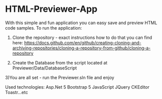 # HTML-Previewer-App

With this simple and fun application you can easy save and preview HTML code 
samples.
To run the application:

1) Clone the repository - exact instructions how to do that you can find here: https://docs.github.com/en/github/creating-cloning-and-archiving-repositories/cloning-a-repository-from-github/cloning-a-repository

2) Create the Database from the script located at Previewer/Data/DatabaseScript

3)You are all set - run the Previewer.sln file and enjoy


Used technologies:
Asp.Net 5
Bootstrap 5 
JavaScript
JQuery
CKEditor
Toastr...etc
